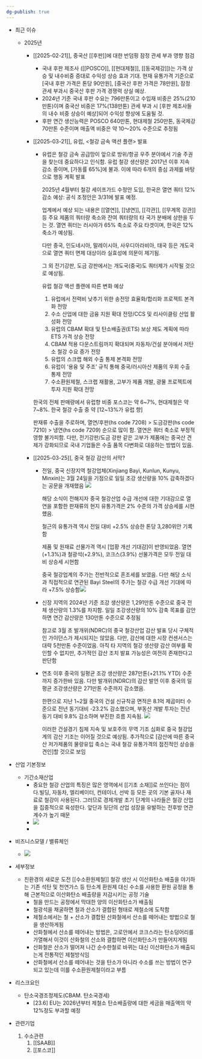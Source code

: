 ```yaml
---
dg-publish: true
---
```



- 최근 이슈
	- 2025년
		- [[2025-02-21]], 중국산 [[후판]]에 대한 반덤핑 잠정 관세 부과 영향 점검
			- 국내 후판 제조사 ([[POSCO]], [[현대제철]], [[동국제강]])는 가격 상승 및 내수비중 증대로 수익성 상승 효과 기대. 현재 유통가격 기준으로 [국내 후판 가격은 톤당 90만원], [중국산 후판 가격은 78만원], 잠정 관세 부과시 중국산 후판 가격 경쟁력 상실 예상.
			- 2024년 기준 국내 후판 수요는 796만톤이고 수입재 비중은 25%(210만톤)이며 중국산 비중은 17%(138만톤) 관세 부과 시 [후판 제조사들의 내수 비중 상승이 예상]되어 수익성 향상에 도움될 것. 
			- 후판 연간 생산능력은 POSCO 640만톤, 현대제철 250만톤, 동국제강 70만톤 수준이며 매출액 비중은 약 10〜20% 수준으로 추정됨
			  
		- [[2025-03-21]], 유럽, <철강 금속 액션 플랜> 발표
			- 유럽은 철강 금속 공급망이 앞으로 방위/항공 우주 분야에서 기술 주권을 찾는데 중요하다고 인식함. 유럽 철강 생산량은 2017년 이후 지속 감소 중이며, [가동률 65%]에 불과. 이에 따라 6개의 중심 과제를 바탕으로 행동 계획 발표
			  
			  2025년 4월부터 철강 세이프가드 수정안 도입, 한국은 열연 쿼터 12% 감소 예상: 공식 조정안은 3/31에 발표 예정. 
			  
			  업계에서 예상 되는 내용은 [[열연]], [[냉연]], [[각관]], [[무계목 강관]] 등 주요 제품의 쿼터량 축소와 잔여 쿼터량의 타 국가 분배에 상한을 두는 것. 열연 쿼터는 러시아가 65% 축소로 주요 타겟이며, 한국은 12% 축소가 예상됨. 
			  
			  다만 중국, 인도네시아, 말레이시아, 사우디아라비아, 태국 등은 개도국으로 열연 쿼터 면제 대상이라 실효성에 의문이 제기됨. 
			  
			  그 외 전기강판, 도금 강판에서는 개도국(중국)도 쿼터제가 시작될 것으로 예상됨.
			  
			  유럽 철강 액션 플랜에 따른 변화 예상
				1) 유럽에서 전력비 낮추기 위한 송전망 효율화/합리화 프로젝트 본격화 전망
				2) 수소 산업에 대한 금융 지원 확대 전망/CCS 및 리사이클링 산업 활성화 전망
				3) 유럽의 CBAM 확대 및 탄소배출권(ETS) 보상 제도 계획에 따라 ETS 가격 상승 전망
				4) CBAM 적용 다운스트림까지 확대되며 자동차/건설 분야에서 저탄소 철강 수요 증가 전망
				5) 유럽의 스크랩 해외 수출 통제 본격화 전망
				6) 유럽이 ‘용융 및 주조’ 규칙 통해 중국/러시아산 제품의 우회 수출 통제 전망
				7) 수소환원제철, 스크랩 재활용, 고부가 제품 개발, 광물 프로젝트에 투자 지원 확대 전망
			
			 한국의 전체 판매량에서 유럽향 비중 포스코는 약 6~7%, 현대제철은 약 7~8%. 한국 철강 수출 중 약 [12~13%가 유럽 향]
			 
			 판재류 수출을 주로하며, 열연/후판(hs code 7208) > 도금강판(hs code 7210) > 냉연(hs code 7209) 순으로 많이 함. 열연은 쿼터 축소로 부정적 영향 불가피함. 다만, 전기강판/도금 강판 같은 고부가 제품에는 중국산 견제가 강화되므로 국내 기업들은 수출 품목 다변화로 대응하는 방법이 있음.
		- [[2025-03-25]], 중국 철강 감산의 서막?
			- 전일, 중국 신장지역 철강업체(Xinjiang Bayi, Kunlun, Kunyu, Minxin)는 3월 24일을 기점으로 일일 조강 생산량을 10% 감축하겠다는 공문을 개재했음 ![](Pasted%20image%2020250325164050.png)
			  
			  해당 소식이 전해지자 중국 철강산업 수급 개선에 대한 기대감으로 열연을 포함한 판재류의 현지 유통가격은 2% 수준의 가격 상승세를 시현헀음.  
			  
			  철근의 유통가격 역시 전일 대비 +2.5% 상승한 톤당 3,280위안 기록함
			  
			  제품 및 원재료 선물가격 역시 [업황 개선 기대감]이 반영되었음. 열연(+1.3%)과 철광석(+2.9%), 코크스(3.9%) 선물가격은 모두 전일 대비 상승세 시현함
			  
			  중국 철강업계의 주가는 전반적으로 혼조세를 보였음. 다만 해당 소식과 직접적으로 연관된 Bayi Steel의 주가는 철강 수급 개선 기대에 따라 +7.5% 상승함![](Pasted%20image%2020250325164102.png)
			  
			- 신장 지역의 2024년 기준 조강 생산량은 1,291만톤 수준으로 중국 전체 생산량의 1.3%를 차지함. 일일 조강생산량의 10% 감축 목표를 감안하면 연간 감산량은 130만톤 수준으로 추정됨
			  
			  참고로 3월 초 발개위(NDRC)의 중국 철강산업 감산 발표 당시 구체적인 가이던스가 제시되지는 않았음. 다만, 감산에 대한 시장 컨센서스는 대략 5천만톤 수준이었음. 아직 타 지역의 철강 생산량 감산 여부를 확인할 수 없지만, 추가적인 감산 조치 발표 가능성은 여전히 존재한다고 판단함
			  
			- 연초 이후 중국의 일평균 조강 생산량은 287만톤(+21.1% YTD) 수준까지 증가한바 있음. 다만 발개위(NDRC)의 감산 발언 이후 중국의 일평균 조강생산량은 271만톤 수준까지 감소했음. 
			  
			  한편으로 지난 1~2월 중국의 건설 신규착공 면적은 8.1억 제곱미터 수준으로 전년 동기대비 -23.2% 감소했으며, 부동산 개발 투자는 전년 동기 대비 9.8% 감소하며 부진한 흐름 지속됨. ![](Pasted%20image%2020250325164343.png)
			  
			  이러한 건설경기 침체 지속 및 보호주의 무역 기조 심화로 중국 철강업계의 감산 기조는 이어질 것으로 예상됨. 추가적으로 [감산에 따른 중국산 저가제품의 물량유입 축소는 국내 철강 유통가격의 점진적인 상승을 견인]할 것으로 보임



- 산업 기본정보
	- 기간소재산업
		- 중요한 철강 산업의 특징은 많은 영역에서 [[기초 소재]]로 쓰인다는 점이다.빌딩, 자동차, 엘리베이터, 컨테이너, 선박 등 모든 곳의 기본 골자나 재료로 철강이 사용된다. 그러므로 경제개발 초기 단계의 나라들은 철강 산업을 집중적으로 육성한다. 앞단과 뒷단의 산업 성장을 유발하는 전후방 연관계수가 높기 때문
		- ![](https://i.imgur.com/oAcIS1c.png)
		- 






- 비즈니스모델 / 밸류체인
	- ![](https://i.imgur.com/SRD2tIO.png)





- 세부정보
	- 친환경의 새로운 도전 [[수소환원제철]]
		철강 생산 시 이산화탄소 배출을 야기하는 기존 석탄 및 천연가스 등 탄소계 환원제 대신 수소를 사용한 환원 공정을 통해 근본적으로 이산화탄소 배출량을 저감시키는 공정 기술
		- 철을 만드는 공정에서 막대한 양의 이산화탄소가 배출됨
		- 철광석을 채굴하면 철과 산소가 결합된 형태로 제철소에 도착함
		- 제철소에서는 철 + 산소가 결합된 산화철에서 산소를 떼어내는 방법으로 철을 생산하게됨
		- 산화철에서 산소를 떼어내는 방법은, 고로안에서 코크스라는 탄소덩어리를 가열해서 이것이 산화철의 산소와 결합하면 이산화탄소가 만들어지게됨
		- 산화철은 산소가 떨어져 나간 순수한철로 바뀌는 대신 이산화탄소가 배출되는게 전통적인 제철방식임
		- 산화철에서 산소를 떼어내는 것을 탄소가 아니라 수소를 쓰는 방법이 연구되고 있는데 이를 수소환원제철이라고 부름



- 리스크요인
	- 탄소국경조정제도(CBAM. 탄소국경세)
		- [23.6] EU는 2026년부터 제철소 탄소배출량에 대한 세금을 매출액의 약 12%정도 부과할 예정




- 관련기업
	1. 수소관련
		1. [[SAAB]]
		2. [[포스코]]